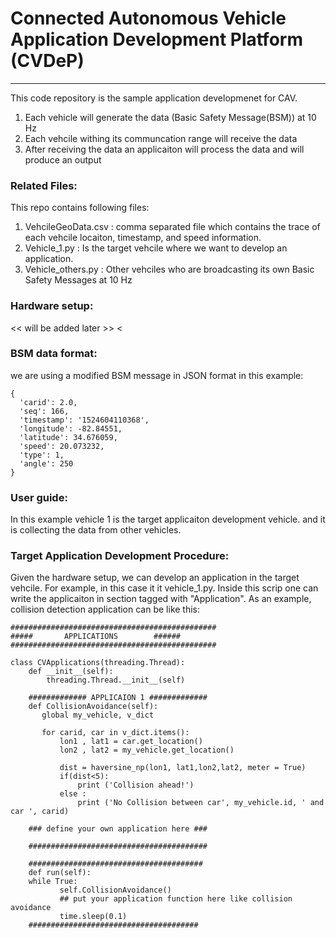 # Connected Autonomous Vehicle Application Development Platform (CVDeP)
---

This code repository is the sample application developmenet for CAV. 

1. Each vehicle will generate the data (Basic Safety Message(BSM)) at 10 Hz
2. Each vehcile withing its communcation range will receive the data 
3. After receiving the data an applicaiton will process the data and will produce an output

### Related Files:
This repo contains following files:

1. VehcileGeoData.csv : comma separated file which contains the trace of each vehcile locaiton, timestamp, and speed information.
2. Vehicle_1.py : Is the target vehcile where we want to develop an application.
3. Vehicle_others.py : Other vehciles who are broadcasting its own Basic Safety Messages at 10 Hz 

### Hardware setup:

<< will be added later >>
<<!-- 
![Alt text](configs/organic_firm_hw_setup.jpg?raw=true "Harware Setup for CAV platfrom")
-->

### BSM data format:

we are using a modified BSM message in JSON format in this example:
```
{
  'carid': 2.0, 
  'seq': 166, 
  'timestamp': '1524604110368', 
  'longitude': -82.84551, 
  'latitude': 34.676059, 
  'speed': 20.073232,
  'type': 1,
  'angle': 250
}
```


### User guide:

In this example vehicle 1 is the target applicaiton development vehicle. and it is collecting the data from other vehicles.

### Target Application Development Procedure:
Given the hardware setup, we can develop an application in the target vehcile. For example, in this case it it vehicle_1.py.
Inside this scrip one can write the applicaiton in section tagged with "Application". As an example, collision detection application can be like this: 

```
##############################################
#####		APPLICATIONS		######
##############################################

class CVApplications(threading.Thread):
    def __init__(self):
        threading.Thread.__init__(self)

    ############# APPLICAION 1 #############
    def CollisionAvoidance(self):
       global my_vehicle, v_dict

       for carid, car in v_dict.items():
           lon1 , lat1 = car.get_location()
           lon2 , lat2 = my_vehicle.get_location()

           dist = haversine_np(lon1, lat1,lon2,lat2, meter = True)
           if(dist<5):
               print ('Collision ahead!')
           else :
               print ('No Collision between car', my_vehicle.id, ' and car ', carid)
    
    ### define your own application here ###
    
    ########################################

    #######################################
    def run(self):
	while True:
           self.CollisionAvoidance()
           ## put your application function here like collision avoidance
           time.sleep(0.1)
    ######################################
```
